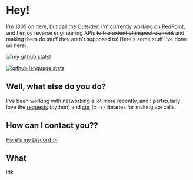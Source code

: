 # Hey!
I'm 1305 on here, but call me Outsider! I'm currently working on [RedPoint](https://github.com/13-05/redpoint), and I enjoy reverse engineering APIs ~~to the extent of inspect element~~ and making them do stuff they aren't supposed to! Here's some stuff I've done on here:

[![my github stats!](https://github-readme-stats.vercel.app/api?username=13-05&show_icons=true&count_private=false&theme=onedark)](https://github.com/13-05)

[![github language stats](https://github-readme-stats.vercel.app/api/top-langs/?username=13-05&langs_count=3&theme=onedark)](https://github.com/13-05)

## Well, what else do you do?
I've been working with networking a lot more recently, and I particularly love the [requests](https://pypi.org/project/requests/) (python) and [cpr](https://docs.libcpr.org/) (c++) libraries for making api calls.

## How can I contact you??
[Here's my Discord :>](https://dsc.bio/outsider1305)

## What
idk
